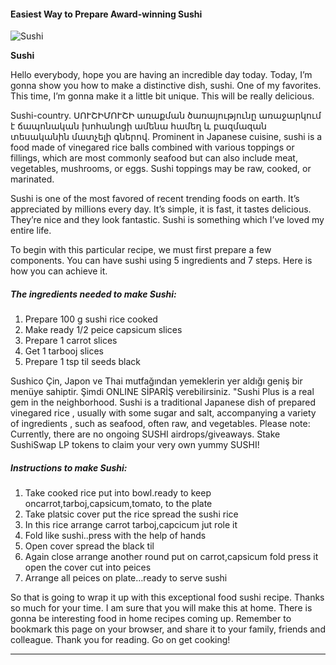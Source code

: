             

#### Easiest Way to Prepare Award-winning Sushi

![Sushi](https://img-global.cpcdn.com/recipes/4cc274417d1d7e9a/751x532cq70/sushi-recipe-main-photo.jpg)

**Sushi**

Hello everybody, hope you are having an incredible day today. Today, I’m gonna show you how to make a distinctive dish, sushi. One of my favorites. This time, I’m gonna make it a little bit unique. This will be really delicious.

Sushi-country. ՍՈՒՇԻՄՈՒՇԻ առաքման ծառայությունը առաջարկում է ճապոնական խոհանոցի ամենա համեղ և բազմազան տեսականին մատչելի գներով. Prominent in Japanese cuisine, sushi is a food made of vinegared rice balls combined with various toppings or fillings, which are most commonly seafood but can also include meat, vegetables, mushrooms, or eggs. Sushi toppings may be raw, cooked, or marinated.

Sushi is one of the most favored of recent trending foods on earth. It’s appreciated by millions every day. It’s simple, it is fast, it tastes delicious. They’re nice and they look fantastic. Sushi is something which I’ve loved my entire life.

To begin with this particular recipe, we must first prepare a few components. You can have sushi using 5 ingredients and 7 steps. Here is how you can achieve it.

##### The ingredients needed to make Sushi:

1.  Prepare 100 g sushi rice cooked
2.  Make ready 1/2 peice capsicum slices
3.  Prepare 1 carrot slices
4.  Get 1 tarbooj slices
5.  Prepare 1 tsp til seeds black

Sushico Çin, Japon ve Thai mutfağından yemeklerin yer aldığı geniş bir menüye sahiptir. Şimdi ONLINE SİPARİŞ verebilirsiniz. "Sushi Plus is a real gem in the neighborhood. Sushi is a traditional Japanese dish of prepared vinegared rice , usually with some sugar and salt, accompanying a variety of ingredients , such as seafood, often raw, and vegetables. Please note: Currently, there are no ongoing SUSHI airdrops/giveaways. Stake SushiSwap LP tokens to claim your very own yummy SUSHI!

##### Instructions to make Sushi:

1.  Take cooked rice put into bowl.ready to keep oncarrot,tarboj,capsicum,tomato, to the plate
2.  Take platsic cover put the rice spread the sushi rice
3.  In this rice arrange carrot tarboj,capcicum jut role it
4.  Fold like sushi..press with the help of hands
5.  Open cover spread the black til
6.  Again close arrange another round put on carrot,capsicum fold press it open the cover cut into peices
7.  Arrange all peices on plate…ready to serve sushi

So that is going to wrap it up with this exceptional food sushi recipe. Thanks so much for your time. I am sure that you will make this at home. There is gonna be interesting food in home recipes coming up. Remember to bookmark this page on your browser, and share it to your family, friends and colleague. Thank you for reading. Go on get cooking!

* * *